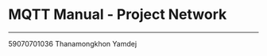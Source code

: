 # MQTT Manual - Project Network
-------------------------------------------------------------------------------------------
59070701036 Thanamongkhon Yamdej
